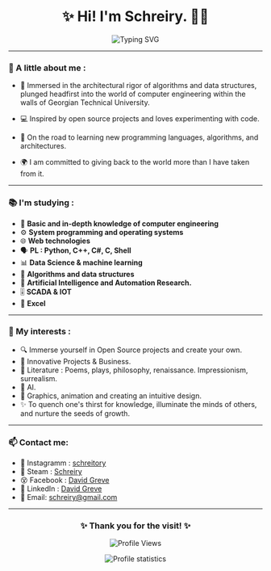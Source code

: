 <h1 align="center">✨ Hi! I'm Schreiry. 👋✨</h1>

<p align="center">
  <img src="https://readme-typing-svg.demolab.com?font=Fira+Code&size=22&duration=3000&pause=500&color=%2336BCF7&center=true&width=670&lines=They+say+Text+is+the+best+source+of+infomraton!?;All+Right,Enjoy+your+reading+and+Welcome!;Here,+a+little+and+modestly+about+me" alt="Typing SVG" />
</p>

---

### 🌟 A little about me :
- 🏫 Immersed in the architectural rigor of algorithms and data structures, plunged headfirst into the world of computer engineering within the walls of Georgian Technical University.

- 💻 Inspired by open source projects and loves experimenting with code.
- 🌱 On the road to learning new programming languages, algorithms, and architectures.
- 🌍 I am committed to giving back to the world more than I have taken from it.

---

### 📚 I'm studying :
- 📜 **Basic and in-depth knowledge of computer engineering**
- ⚙️ **System programming and operating systems**
- 🌐 **Web technologies**
- 🗣️ **PL : Python, C++, C#, C, Shell**
- 📊 **Data Science & machine learning**
- 🧩 **Algorithms and data structures**
- 🤖 **Artificial Intelligence and Automation Research.**
- 🎚️ **SCADA & IOT**
- 📑 **Excel**

---

### 🎯 My interests :
- 🔍 Immerse yourself in Open Source projects and create your own.
- 🦄 Innovative Projects & Business.
- 📖 Literature : Poems, plays, philosophy, renaissance. Impressionism, surrealism.
- 👾 AI.
- 🎨 Graphics, animation and creating an intuitive design.
- ✨ To quench one's thirst for knowledge, illuminate the minds of others, and nurture the seeds of growth.

---

### 📫 Contact me:
- 📸 Instagramm : [schreitory](https://www.instagram.com/schreitory/)
- 🚂 Steam : [Schreiry](https://steamcommunity.com/profiles/76561199262537312/)
- 😵 Facebook : [David Greve](https://www.facebook.com/Schreitory)
- 💼 LinkedIn : [David Greve](https://www.linkedin.com/in/schreiry/)
- 📧 Email: schreiry@gmail.com

---

<h3 align="center">✨ Thank you for the visit! ✨</h3>
<p align="center">
  <img src="https://komarev.com/ghpvc/?username=Schreiry&color=green" alt="Profile Views" />
</p>
<p align="center">
  <img src="https://github-readme-stats.vercel.app/api?username=Schreiry&show_icons=true&theme=radical" alt="Profile statistics" />
</p>

